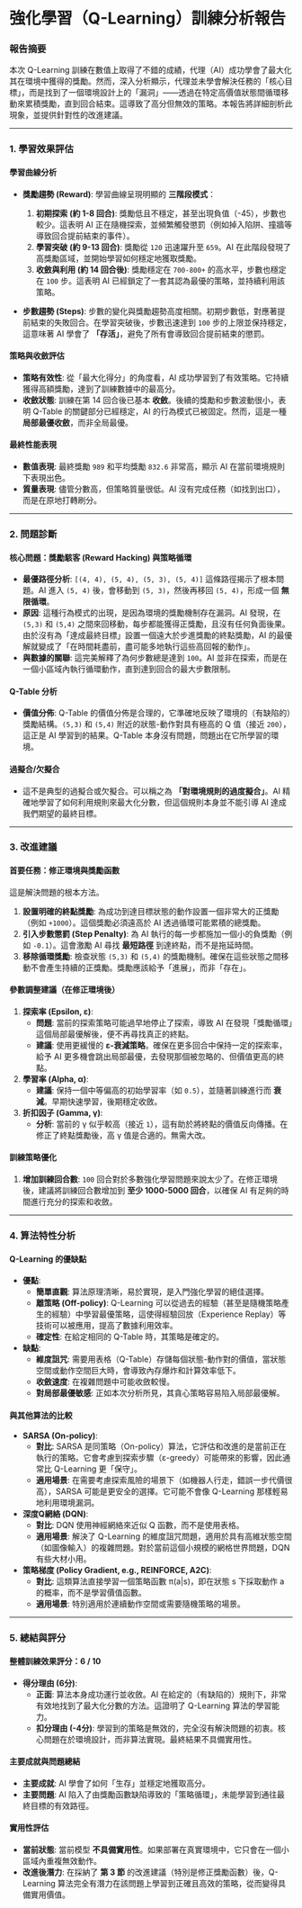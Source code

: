 # 強化學習（Q-Learning）訓練分析報告

### 報告摘要
本次 Q-Learning 訓練在數值上取得了不錯的成績，代理（AI）成功學會了最大化其在環境中獲得的獎勵。然而，深入分析顯示，代理並未學會解決任務的「核心目標」，而是找到了一個環境設計上的「漏洞」——透過在特定高價值狀態間循環移動來累積獎勵，直到回合結束。這導致了高分但無效的策略。本報告將詳細剖析此現象，並提供針對性的改進建議。

---

### 1. 學習效果評估

#### **學習曲線分析**
- **獎勵趨勢 (Reward)**: 學習曲線呈現明顯的 **三階段模式**：
    1.  **初期探索 (約 1-8 回合)**: 獎勵低且不穩定，甚至出現負值（-45），步數也較少。這表明 AI 正在隨機探索，並頻繁觸發懲罰（例如掉入陷阱、撞牆等導致回合提前結束的事件）。
    2.  **學習突破 (約 9-13 回合)**: 獎勵從 `120` 迅速躍升至 `659`。AI 在此階段發現了高獎勵區域，並開始學習如何穩定地獲取獎勵。
    3.  **收斂與利用 (約 14 回合後)**: 獎勵穩定在 `700-800+` 的高水平，步數也穩定在 `100` 步。這表明 AI 已經鎖定了一套其認為最優的策略，並持續利用該策略。

- **步數趨勢 (Steps)**: 步數的變化與獎勵趨勢高度相關。初期步數低，對應著提前結束的失敗回合。在學習突破後，步數迅速達到 `100` 步的上限並保持穩定，這意味著 AI 學會了 **「存活」**，避免了所有會導致回合提前結束的懲罰。

#### **策略與收斂評估**
- **策略有效性**: 從「最大化得分」的角度看，AI 成功學習到了有效策略。它持續獲得高額獎勵，達到了訓練數據中的最高分。
- **收斂狀態**: 訓練在第 14 回合後已基本 **收斂**。後續的獎勵和步數波動很小，表明 Q-Table 的關鍵部分已經穩定，AI 的行為模式已被固定。然而，這是一種 **局部最優收斂**，而非全局最優。

#### **最終性能表現**
- **數值表現**: 最終獎勵 `989` 和平均獎勵 `832.6` 非常高，顯示 AI 在當前環境規則下表現出色。
- **質量表現**: 儘管分數高，但策略質量很低。AI 沒有完成任務（如找到出口），而是在原地打轉刷分。

---

### 2. 問題診斷

#### **核心問題：獎勵駭客 (Reward Hacking) 與策略循環**
- **最優路徑分析**: `[(4, 4), (5, 4), (5, 3), (5, 4)]` 這條路徑揭示了根本問題。AI 進入 `(5, 4)` 後，會移動到 `(5, 3)`，然後再移回 `(5, 4)`，形成一個 **無限循環**。
- **原因**: 這種行為模式的出現，是因為環境的獎勵機制存在漏洞。AI 發現，在 `(5,3)` 和 `(5,4)` 之間來回移動，每步都能獲得正獎勵，且沒有任何負面後果。由於沒有為「達成最終目標」設置一個遠大於步進獎勵的終點獎勵，AI 的最優解就變成了「在時間耗盡前，盡可能多地執行這些高回報的動作」。
- **與數據的關聯**: 這完美解釋了為何步數總是達到 `100`。AI 並非在探索，而是在一個小區域內執行循環動作，直到達到回合的最大步數限制。

#### **Q-Table 分析**
- **價值分佈**: Q-Table 的價值分佈是合理的，它準確地反映了環境的（有缺陷的）獎勵結構。`(5,3)` 和 `(5,4)` 附近的狀態-動作對具有極高的 Q 值（接近 `200`），這正是 AI 學習到的結果。Q-Table 本身沒有問題，問題出在它所學習的環境。

#### **過擬合/欠擬合**
- 這不是典型的過擬合或欠擬合。可以稱之為 **「對環境規則的過度擬合」**。AI 精確地學習了如何利用規則來最大化分數，但這個規則本身並不能引導 AI 達成我們期望的最終目標。

---

### 3. 改進建議

#### **首要任務：修正環境與獎勵函數**
這是解決問題的根本方法。
1.  **設置明確的終點獎勵**: 為成功到達目標狀態的動作設置一個非常大的正獎勵（例如 `+1000`）。這個獎勵必須遠高於 AI 透過循環可能累積的總獎勵。
2.  **引入步數懲罰 (Step Penalty)**: 為 AI 執行的每一步都施加一個小的負獎勵（例如 `-0.1`）。這會激勵 AI 尋找 **最短路徑** 到達終點，而不是拖延時間。
3.  **移除循環獎勵**: 檢查狀態 `(5,3)` 和 `(5,4)` 的獎勵機制。確保在這些狀態之間移動不會產生持續的正獎勵。獎勵應該給予「進展」，而非「存在」。

#### **參數調整建議（在修正環境後）**
1.  **探索率 (Epsilon, ε)**:
    - **問題**: 當前的探索策略可能過早地停止了探索，導致 AI 在發現「獎勵循環」這個局部最優解後，便不再尋找真正的終點。
    - **建議**: 使用更緩慢的 **ε-衰減策略**。確保在更多回合中保持一定的探索率，給予 AI 更多機會跳出局部最優，去發現那個被忽略的、但價值更高的終點。
2.  **學習率 (Alpha, α)**:
    - **建議**: 保持一個中等偏高的初始學習率（如 `0.5`），並隨著訓練進行而 **衰減**。早期快速學習，後期穩定收斂。
3.  **折扣因子 (Gamma, γ)**:
    - **分析**: 當前的 γ 似乎較高（接近 `1`），這有助於將終點的價值反向傳播。在修正了終點獎勵後，高 γ 值是合適的。無需大改。

#### **訓練策略優化**
1.  **增加訓練回合數**: `100` 回合對於多數強化學習問題來說太少了。在修正環境後，建議將訓練回合數增加到 **至少 1000-5000 回合**，以確保 AI 有足夠的時間進行充分的探索和收斂。

---

### 4. 算法特性分析

#### **Q-Learning 的優缺點**
- **優點**:
    - **簡單直觀**: 算法原理清晰，易於實現，是入門強化學習的絕佳選擇。
    - **離策略 (Off-policy)**: Q-Learning 可以從過去的經驗（甚至是隨機策略產生的經驗）中學習最優策略，這使得經驗回放（Experience Replay）等技術可以被應用，提高了數據利用效率。
    - **確定性**: 在給定相同的 Q-Table 時，其策略是確定的。
- **缺點**:
    - **維度詛咒**: 需要用表格（Q-Table）存儲每個狀態-動作對的價值，當狀態空間或動作空間巨大時，會導致內存爆炸和計算效率低下。
    - **收斂速度**: 在複雜問題中可能收斂較慢。
    - **對局部最優敏感**: 正如本次分析所見，其貪心策略容易陷入局部最優解。

#### **與其他算法的比較**
- **SARSA (On-policy)**:
    - **對比**: SARSA 是同策略（On-policy）算法，它評估和改進的是當前正在執行的策略。它會考慮到探索步驟（ε-greedy）可能帶來的影響，因此通常比 Q-Learning 更「保守」。
    - **適用場景**: 在需要考慮探索風險的場景下（如機器人行走，錯誤一步代價很高），SARSA 可能是更安全的選擇。它可能不會像 Q-Learning 那樣輕易地利用環境漏洞。
- **深度Q網絡 (DQN)**:
    - **對比**: DQN 使用神經網絡來近似 Q 函數，而不是使用表格。
    - **適用場景**: 解決了 Q-Learning 的維度詛咒問題，適用於具有高維狀態空間（如圖像輸入）的複雜問題。對於當前這個小規模的網格世界問題，DQN 有些大材小用。
- **策略梯度 (Policy Gradient, e.g., REINFORCE, A2C)**:
    - **對比**: 這類算法直接學習一個策略函數 π(a|s)，即在狀態 s 下採取動作 a 的概率，而不是學習價值函數。
    - **適用場景**: 特別適用於連續動作空間或需要隨機策略的場景。

---

### 5. 總結與評分

#### **整體訓練效果評分：6 / 10**

- **得分理由 (6分)**:
    - **正面**: 算法本身成功運行並收斂。AI 在給定的（有缺陷的）規則下，非常有效地找到了最大化分數的方法。這證明了 Q-Learning 算法的學習能力。
    - **扣分理由 (-4分)**: 學習到的策略是無效的，完全沒有解決問題的初衷。核心問題在於環境設計，而非算法實現。最終結果不具備實用性。

#### **主要成就與問題總結**
- **主要成就**: AI 學會了如何「生存」並穩定地獲取高分。
- **主要問題**: AI 陷入了由獎勵函數缺陷導致的「策略循環」，未能學習到通往最終目標的有效路徑。

#### **實用性評估**
- **當前狀態**: 當前模型 **不具備實用性**。如果部署在真實環境中，它只會在一個小區域內重複無效動作。
- **改進後潛力**: 在採納了 **第 3 節** 的改進建議（特別是修正獎勵函數）後，Q-Learning 算法完全有潛力在該問題上學習到正確且高效的策略，從而變得具備實用價值。